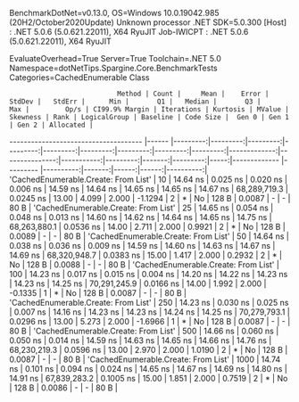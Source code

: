 
BenchmarkDotNet=v0.13.0, OS=Windows 10.0.19042.985 (20H2/October2020Update)
Unknown processor
.NET SDK=5.0.300
  [Host]     : .NET 5.0.6 (5.0.621.22011), X64 RyuJIT
  Job-IWICPT : .NET 5.0.6 (5.0.621.22011), X64 RyuJIT

EvaluateOverhead=True  Server=True  Toolchain=.NET 5.0  
Namespace=dotNetTips.Spargine.Core.BenchmarkTests  Categories=CachedEnumerable Class  

                               Method | Count |     Mean |    Error |   StdDev |   StdErr |      Min |       Q1 |   Median |       Q3 |      Max |         Op/s | CI99.9% Margin | Iterations | Kurtosis | MValue | Skewness | Rank | LogicalGroup | Baseline | Code Size |  Gen 0 | Gen 1 | Gen 2 | Allocated |
------------------------------------- |------ |---------:|---------:|---------:|---------:|---------:|---------:|---------:|---------:|---------:|-------------:|---------------:|-----------:|---------:|-------:|---------:|-----:|------------- |--------- |----------:|-------:|------:|------:|----------:|
 'CachedEnumerable.Create: From List' |    10 | 14.64 ns | 0.025 ns | 0.020 ns | 0.006 ns | 14.59 ns | 14.64 ns | 14.65 ns | 14.65 ns | 14.67 ns | 68,289,719.3 |      0.0245 ns |      13.00 |    4.099 |  2.000 |  -1.1294 |    2 |            * |       No |     128 B | 0.0087 |     - |     - |      80 B |
 'CachedEnumerable.Create: From List' |    25 | 14.65 ns | 0.054 ns | 0.048 ns | 0.013 ns | 14.60 ns | 14.62 ns | 14.64 ns | 14.65 ns | 14.75 ns | 68,263,880.1 |      0.0536 ns |      14.00 |    2.711 |  2.000 |   0.9921 |    2 |            * |       No |     128 B | 0.0089 |     - |     - |      80 B |
 'CachedEnumerable.Create: From List' |    50 | 14.64 ns | 0.038 ns | 0.036 ns | 0.009 ns | 14.59 ns | 14.60 ns | 14.63 ns | 14.67 ns | 14.69 ns | 68,320,948.7 |      0.0383 ns |      15.00 |    1.417 |  2.000 |   0.2932 |    2 |            * |       No |     128 B | 0.0088 |     - |     - |      80 B |
 'CachedEnumerable.Create: From List' |   100 | 14.23 ns | 0.017 ns | 0.015 ns | 0.004 ns | 14.20 ns | 14.22 ns | 14.23 ns | 14.23 ns | 14.25 ns | 70,291,245.9 |      0.0166 ns |      14.00 |    1.992 |  2.000 |  -0.1335 |    1 |            * |       No |     128 B | 0.0087 |     - |     - |      80 B |
 'CachedEnumerable.Create: From List' |   250 | 14.23 ns | 0.030 ns | 0.025 ns | 0.007 ns | 14.16 ns | 14.23 ns | 14.23 ns | 14.24 ns | 14.25 ns | 70,279,793.1 |      0.0296 ns |      13.00 |    5.273 |  2.000 |  -1.6966 |    1 |            * |       No |     128 B | 0.0087 |     - |     - |      80 B |
 'CachedEnumerable.Create: From List' |   500 | 14.66 ns | 0.060 ns | 0.050 ns | 0.014 ns | 14.59 ns | 14.63 ns | 14.65 ns | 14.66 ns | 14.76 ns | 68,230,219.3 |      0.0596 ns |      13.00 |    2.970 |  2.000 |   1.0190 |    2 |            * |       No |     128 B | 0.0087 |     - |     - |      80 B |
 'CachedEnumerable.Create: From List' |  1000 | 14.74 ns | 0.101 ns | 0.094 ns | 0.024 ns | 14.65 ns | 14.67 ns | 14.69 ns | 14.80 ns | 14.91 ns | 67,839,283.2 |      0.1005 ns |      15.00 |    1.851 |  2.000 |   0.7519 |    2 |            * |       No |     128 B | 0.0086 |     - |     - |      80 B |
